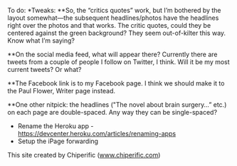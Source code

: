 To do:
*Tweaks:
**So, the “critics quotes” work, but I’m bothered by the layout somewhat––the subsequent headlines/photos have the headlines right over the photos and that works. The critic quotes, could they be centered against the green background? They seem out-of-kilter this way. Know what I’m saying?

**On the social media feed, what will appear there? Currently there are tweets from a couple of people I follow on Twitter, I think. Will it be my most current tweets? Or what? 

**The Facebook link is to my Facebook page. I think we should make it to the Paul Flower, Writer page instead. 

**One other nitpick: the headlines ("The novel about brain surgery…” etc.) on each page are double-spaced. Any way they can be single-spaced?
* Rename the Heroku app - https://devcenter.heroku.com/articles/renaming-apps
* Setup the iPage forwarding

This site created by Chiperific (www.chiperific.com)